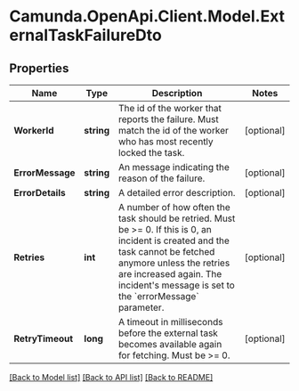# Camunda.OpenApi.Client.Model.ExternalTaskFailureDto
## Properties

Name | Type | Description | Notes
------------ | ------------- | ------------- | -------------
**WorkerId** | **string** | The id of the worker that reports the failure. Must match the id of the worker who has most recently locked the task. | [optional] 
**ErrorMessage** | **string** | An message indicating the reason of the failure. | [optional] 
**ErrorDetails** | **string** | A detailed error description. | [optional] 
**Retries** | **int** | A number of how often the task should be retried. Must be &gt;&#x3D; 0. If this is 0, an incident is created and the task cannot be fetched anymore unless the retries are increased again. The incident&#39;s message is set to the &#x60;errorMessage&#x60; parameter. | [optional] 
**RetryTimeout** | **long** | A timeout in milliseconds before the external task becomes available again for fetching. Must be &gt;&#x3D; 0. | [optional] 

[[Back to Model list]](../README.md#documentation-for-models) [[Back to API list]](../README.md#documentation-for-api-endpoints) [[Back to README]](../README.md)


